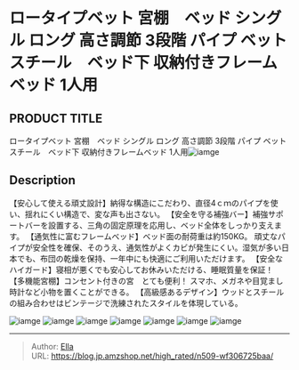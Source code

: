 # ロータイプベット 宮棚　ベッド シングル ロング 高さ調節 3段階 パイプ ベット　 スチール　ベッド下 収納付きフレームベッド 1人用


## PRODUCT TITLE 

ロータイプベット 宮棚　ベッド シングル ロング 高さ調節 3段階 パイプ ベット　 スチール　ベッド下 収納付きフレームベッド 1人用![iamge](https://b2bfiles1.gigab2b.cn/image/wkseller/305/20230619_c5bc7111c1d6dad25ea57f7f4bde9a03.jpg)

## Description

【安心して使える頑丈設計】納得な構造にこだわり、直径4ｃｍのパイプを使い、揺れにくい構造で、変な声も出さない。
【安全を守る補強バー】補強サポートバーを設置する、三角の固定原理を応用し、ベッド全体をしっかり支えます。
【通気性に富むフレームベッド】ベッド面の耐荷重は約150KG。 頑丈なパイプが安全性を確保、そのうえ、通気性がよくカビが発生にくい。湿気が多い日本でも、布団の乾燥を保持、一年中にも快適にご利用いただけます。
【安全なハイガード】寝相が悪くでも安心してお休みいただける、睡眠質量を保証！
【多機能宮棚】コンセント付きの宮　とても便利！ スマホ、メガネや目覚まし時計など小物を置くことができる。
【高級感あるデザイン】ウッドとスチールの組み合わせはビンテージで洗練されたスタイルを体現している。




![iamge](https://b2bfiles1.gigab2b.cn/image/wkseller/305/20230628_e0c35926ebce114b50e483ed206f1685.jpg)
![iamge](https://b2bfiles1.gigab2b.cn/image/wkseller/305/20230628_0d77c297a61cf7a4539e928b2ef74939.jpg)
![iamge](https://b2bfiles1.gigab2b.cn/image/wkseller/305/20230628_1e90419bc85ad9c62ec5273cdc952887.jpg)
![iamge](https://b2bfiles1.gigab2b.cn/image/wkseller/305/20230628_aec6b329429f1372dd41168a1a1cabbc.jpg)
![iamge](https://b2bfiles1.gigab2b.cn/image/wkseller/305/20230628_cec177114b600a57bd3efb5d8cc71afe.jpg)
![iamge](https://b2bfiles1.gigab2b.cn/image/wkseller/305/20230628_052a92916057de78ce410cf6d36de264.jpg)
![iamge](https://b2bfiles1.gigab2b.cn/image/wkseller/305/20230628_586470112dd05f845c89df6166507594.jpg)


---

> Author: [Ella](https://blog.jp.amzshop.net/)  
> URL: https://blog.jp.amzshop.net/high_rated/n509-wf306725baa/  

